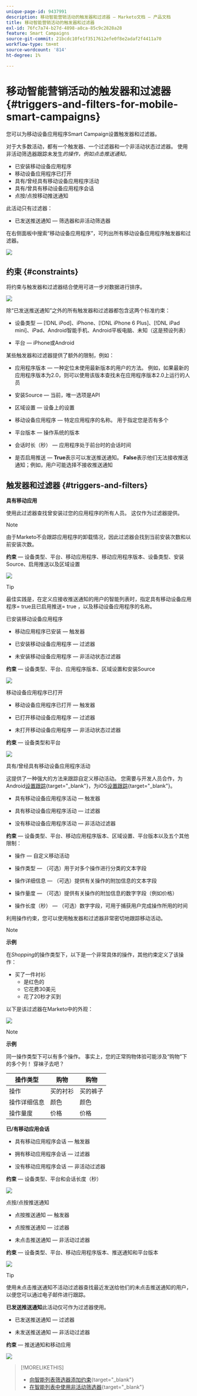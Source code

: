 ```yaml
---
unique-page-id: 9437991
description: 移动智能营销活动的触发器和过滤器 — Marketo文档 — 产品文档
title: 移动智能营销活动的触发器和过滤器
exl-id: 76fc7a74-b27d-4898-a8ca-85c9c2828a28
feature: Smart Campaigns
source-git-commit: 21bcdc10fe1f3517612efe0f8e2adaf2f4411a70
workflow-type: tm+mt
source-wordcount: '814'
ht-degree: 1%

---
```


# 移动智能营销活动的触发器和过滤器 {#triggers-and-filters-for-mobile-smart-campaigns}

您可以为移动设备应用程序Smart Campaign设置触发器和过滤器。

对于大多数活动，都有一个触发器、一个过滤器和一个非活动状态过滤器。 使用非活动筛选器跟踪未发生&#x200B;_的操作，例如点击推送通知。_

* 已安装移动设备应用程序
* 移动设备应用程序已打开
* 具有/曾经具有移动设备应用程序活动
* 具有/曾具有移动设备应用程序会话
* 点按/点按移动推送通知

此活动只有过滤器：

* 已发送推送通知 — 筛选器和非活动筛选器

在右侧面板中搜索“移动设备应用程序”，可列出所有移动设备应用程序触发器和过滤器。

![](assets/triggers-and-filters-for-mobile-smart-campaigns-1.png)

## 约束 {#constraints}

将约束与触发器和过滤器结合使用可进一步对数据进行排序。

![](assets/triggers-and-filters-for-mobile-smart-campaigns-2.png)

除“已发送推送通知”之外的所有触发器和过滤器都包含这两个标准约束：

* 设备类型 — [!DNL iPod]、iPhone、[!DNL iPhone 6 Plus]、[!DNL iPad mini]、iPad、Android智能手机、Android平板电脑、未知（这是预设列表）

* 平台 — iPhone或Android

某些触发器和过滤器提供了额外的限制，例如：

* 应用程序版本 — 一种定位未使用最新版本的用户的方法。 例如，如果最新的应用程序版本为2.0，则可以使用该版本查找未在应用程序版本2.0上运行的人员

* 安装Source — 当前，唯一选项是API

* 区域设置 — 设备上的设置

* 移动设备应用程序 — 特定应用程序的名称。 用于指定您是否有多个

* 平台版本 — 操作系统的版本

* 会话时长（秒） — 应用程序处于前台时的会话时间

* 是否启用推送 — **True**&#x200B;表示可以发送推送通知。 **False**&#x200B;表示他们无法接收推送通知；例如，用户可能选择不接收推送通知

## 触发器和过滤器 {#triggers-and-filters}

**具有移动应用**

使用此过滤器查找曾安装过您的应用程序的所有人员。 这仅作为过滤器提供。

>[!NOTE]
>
>由于Marketo不会跟踪应用程序的卸载情况，因此过滤器会找到当前安装次数和以前安装次数。

**约束** — 设备类型、平台、移动应用程序、移动应用程序版本、设备类型、安装Source、启用推送以及区域设置

![](assets/triggers-and-filters-for-mobile-smart-campaigns-3.png)

>[!TIP]
>
>最佳实践是，在定义应接收推送通知的用户的智能列表时，指定具有移动设备应用程序= true且已启用推送= true ，以及移动设备应用程序的名称。

已安装移动设备应用程序

* 移动应用程序已安装 — 触发器

* 已安装移动设备应用程序 — 过滤器

* 未安装移动设备应用程序 — 非活动状态过滤器

**约束** — 设备类型、平台、应用程序版本、区域设置和安装Source

![](assets/triggers-and-filters-for-mobile-smart-campaigns-4.png)

移动设备应用程序已打开

* 移动设备应用程序已打开 — 触发器

* 已打开移动设备应用程序 — 过滤器

* 未打开移动设备应用程序 — 非活动状态过滤器

**约束** — 设备类型和平台

![](assets/triggers-and-filters-for-mobile-smart-campaigns-5.png)

具有/曾经具有移动设备应用程序活动

这提供了一种强大的方法来跟踪自定义移动活动。 您需要与开发人员合作，为Android[设置跟踪](https://experienceleague.adobe.com/zh-hans/docs/marketo-developer/marketo/mobile/installation#how-to-install-marketo-sdk-on-android){target="_blank"}，为iOS[设置跟踪](https://experienceleague.adobe.com/zh-hans/docs/marketo-developer/marketo/mobile/installation#install-marketo-sdk-on-ios){target="_blank"}。

* 具有移动设备应用程序活动 — 触发器

* 具有移动设备应用程序活动 — 过滤器

* 没有移动设备应用程序活动 — 非活动过滤器

**约束** — 设备类型、平台、移动应用程序版本、区域设置、平台版本以及五个其他限制：

* 操作 — 自定义移动活动

* 操作类型 — （可选）用于对多个操作进行分类的文本字段

* 操作详细信息 — （可选）提供有关操作的附加信息的文本字段

* 操作量度 — （可选）提供有关操作的附加信息的数字字段（例如价格）

* 操作长度（秒） — （可选）数字字段，可用于捕获用户完成操作所用的时间

利用操作约束，您可以使用触发器和过滤器非常密切地跟踪移动活动。

>[!NOTE]
>
>**示例**
>
>在&#x200B;_Shopping_&#x200B;的操作类型下，以下是一个非常具体的操作，其他约束定义了该操作：
>
>* 买了一件衬衫
>   * 是红色的
>   * 它花费30美元
>   * 花了20秒才买到

以下是该过滤器在Marketo中的外观：

![](assets/triggers-and-filters-for-mobile-smart-campaigns-6.png)

>[!NOTE]
>
>**示例**
>
>同一操作类型下可以有多个操作。 事实上，您的正常购物体验可能涉及“购物”下的多个列！ 穿袜子去吧？
>
>| 操作类型 | 购物 | 购物 |
>|---|---|---|
>| 操作 | 买的衬衫 | 买的裤子 |
>| 操作详细信息 | 颜色 | 颜色 |
>| 操作量度 | 价格 | 价格 |

**已/有移动应用会话**

* 具有移动应用程序会话 — 触发器

* 拥有移动应用程序会话 — 过滤器

* 没有移动应用程序会话 — 非活动过滤器

**约束** — 设备类型、平台和会话长度（秒）

![](assets/triggers-and-filters-for-mobile-smart-campaigns-7.png)

点按/点按推送通知

* 点按推送通知 — 触发器

* 点按推送通知 — 过滤器

* 未点击推送通知 — 非活动过滤器

**约束** — 设备类型、平台、移动应用程序版本、推送通知和平台版本

![](assets/triggers-and-filters-for-mobile-smart-campaigns-8.png)

>[!TIP]
>
>使用未点击推送通知不活动过滤器查找最近发送给他们的未点击推送通知的用户，以便您可以通过电子邮件进行跟踪。

**已发送推送通知**&#x200B;此活动仅可作为过滤器使用。

* 已发送推送通知 — 过滤器

* 未发送推送通知 — 非活动过滤器

**约束** — 推送通知和移动应用

![](assets/triggers-and-filters-for-mobile-smart-campaigns-9.png)

>[!MORELIKETHIS]
>
>* [向智能列表筛选器添加约束](/help/marketo/product-docs/core-marketo-concepts/smart-lists-and-static-lists/using-smart-lists/add-a-constraint-to-a-smart-list-filter.md){target="_blank"}
>* [在智能列表中使用非活动筛选器](/help/marketo/product-docs/core-marketo-concepts/smart-lists-and-static-lists/using-smart-lists/use-inactivity-filters-in-a-smart-list.md){target="_blank"}
